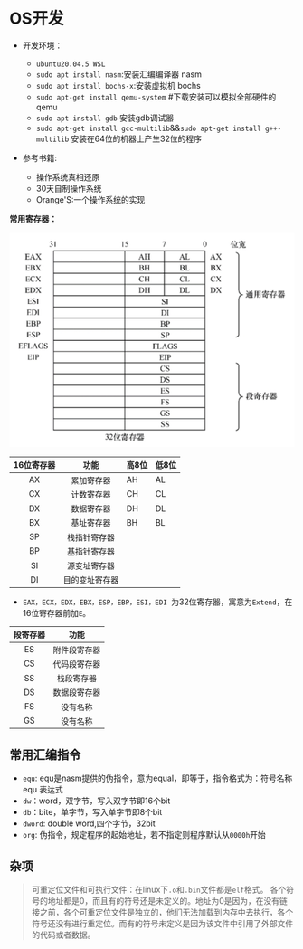 # OS开发
- 开发环境：
    - `ubuntu20.04.5 WSL`
    - `sudo apt install nasm`:安装汇编编译器 nasm
    - `sudo apt install bochs-x`:安装虚拟机 bochs
    - `sudo apt-get install qemu-system`   #下载安装可以模拟全部硬件的qemu
    - `sudo apt install gdb` 安装gdb调试器
    - `sudo apt-get install gcc-multilib`&&`sudo apt-get install g++-multilib` 安装在64位的机器上产生32位的程序

- 参考书籍:
    - 操作系统真相还原
    - 30天自制操作系统
    - Orange'S:一个操作系统的实现

**常用寄存器：**

![image-20230128173803324](image/image-20230128173803324.png)

| 16位寄存器 |      功能      | 高8位 | 低8位 |
| :--------: | :------------: | ----- | ------ |
|     AX     |   累加寄存器   | AH    | AL     |
|     CX     |   计数寄存器   | CH    | CL     |
|     DX     |   数据寄存器   | DH    | DL     |
|     BX     |   基址寄存器   | BH    | BL     |
|     SP     |  栈指针寄存器  |       |        |
|     BP     |  基指针寄存器  |       |        |
|     SI     |  源变址寄存器  |       |        |
|     DI     | 目的变址寄存器 |       |        |

- `EAX，ECX，EDX，EBX，ESP，EBP，ESI，EDI `为32位寄存器，寓意为`Extend`，在16位寄存器前加`E`。

| 段寄存器 |     功能     |
| :------: | :----------: |
|    ES    | 附件段寄存器 |
|    CS    | 代码段寄存器 |
|    SS    |  栈段寄存器  |
|    DS    | 数据段寄存器 |
|    FS    |   没有名称   |
|    GS    |   没有名称   |
## 常用汇编指令
 - `equ`: equ是nasm提供的伪指令，意为equal，即等于，指令格式为：符号名称 equ 表达式
 - `dw`：word，双字节，写入双字节即16个bit
 - `db`：bite，单字节，写入单字节即8个bit
 - `dword`: double word,四个字节，32bit
 - `org`: 伪指令，规定程序的起始地址，若不指定则程序默认从`0000h`开始
## 杂项
> 可重定位文件和可执行文件：在linux下`.o`和`.bin`文件都是`elf`格式。
> 各个符号的地址都是0，而且有的符号还是未定义的。地址为0是因为，在没有链接之前，各个可重定位文件是独立的，他们无法加载到内存中去执行，各个符号还没有进行重定位。而有的符号未定义是因为该文件中引用了外部文件的代码或者数据。